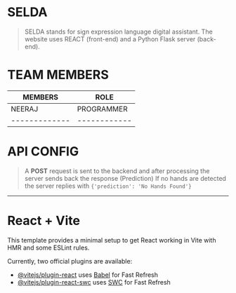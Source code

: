 # SELDA
> SELDA stands for sign expression language digital assistant. The website uses REACT (front-end) and a Python Flask server (back-end).

# TEAM MEMBERS
| __MEMBERS__ | __ROLE__   |
|-------------|----------- |
| NEERAJ      | PROGRAMMER |
|-------------|------------|

# API CONFIG
> A **POST** request is sent to the backend  and after processing the server sends back the response (Prediction)
> If no hands are detected the server replies with `{'prediction': 'No Hands Found'}`


___
# React + Vite
This template provides a minimal setup to get React working in Vite with HMR and some ESLint rules.

Currently, two official plugins are available:

- [@vitejs/plugin-react](https://github.com/vitejs/vite-plugin-react/blob/main/packages/plugin-react/README.md) uses [Babel](https://babeljs.io/) for Fast Refresh
- [@vitejs/plugin-react-swc](https://github.com/vitejs/vite-plugin-react-swc) uses [SWC](https://swc.rs/) for Fast Refresh

